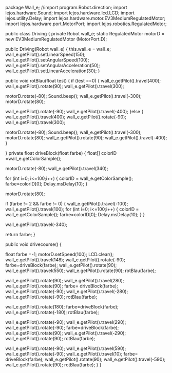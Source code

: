 package Wall_e;
//import program.Robot.direction;
import lejos.hardware.Sound;
import lejos.hardware.lcd.LCD;
import lejos.utility.Delay;
import lejos.hardware.motor.EV3MediumRegulatedMotor;
import lejos.hardware.port.MotorPort;
import lejos.robotics.RegulatedMotor;


public class Driving {
 private Robot wall_e;
 static RegulatedMotor motorD = new EV3MediumRegulatedMotor (MotorPort.D);

 public Driving(Robot wall_e) {
  this.wall_e = wall_e;
  wall_e.getPilot().setLinearSpeed(150);
  wall_e.getPilot().setAngularSpeed(100);
  wall_e.getPilot().setAngularAcceleration(50);
  wall_e.getPilot().setLinearAcceleration(30);
 }


public void rotBlau(float test) {
  if (test ==0) {
  wall_e.getPilot().travel(400);
  wall_e.getPilot().rotate(90);
  wall_e.getPilot().travel(300);
  
  motorD.rotate(-80);
  Sound.beep();
  wall_e.getPilot().travel(-300);
  motorD.rotate(80);
  
  wall_e.getPilot().rotate(-90);
  wall_e.getPilot().travel(-400);
 }else {
  wall_e.getPilot().travel(400);
  wall_e.getPilot().rotate(-90);
  wall_e.getPilot().travel(300);
  
  motorD.rotate(-80);
  Sound.beep();
  wall_e.getPilot().travel(-300);
  motorD.rotate(80);
  wall_e.getPilot().rotate(90);
  wall_e.getPilot().travel(-400);
 }

 
}
 private float driveBlock(float farbe) {
  float[] colorID =wall_e.getColorSample();
  
  
  motorD.rotate(-80);
  wall_e.getPilot().travel(340);
  
  for (int i=0; i<=100;i++) {
	   colorID = wall_e.getColorSample();
	   farbe=colorID[0];
	   Delay.msDelay(10);
	   }
  
  motorD.rotate(80);
  
  if (farbe != 2 && farbe != 0) {
	  wall_e.getPilot().travel(-100);
	  wall_e.getPilot().travel(100);
	  for (int i=0; i<=100;i++) {
	   colorID = wall_e.getColorSample();
	   farbe=colorID[0];
	   Delay.msDelay(10);
	   }
  } 

  wall_e.getPilot().travel(-340);


  return farbe;
}
 

public void drivecourse() {
	
float farbe =-1;
  motorD.setSpeed(100);
  LCD.clear();
  wall_e.getPilot().travel(148);
  wall_e.getPilot().rotate(-90);
  farbe=driveBlock(farbe);
  wall_e.getPilot().rotate(90);
  wall_e.getPilot().travel(550);
  wall_e.getPilot().rotate(90);
  rotBlau(farbe);
  
  
  wall_e.getPilot().rotate(90);
  wall_e.getPilot().travel(280);
  wall_e.getPilot().rotate(90);
 farbe= driveBlock(farbe);
  wall_e.getPilot().rotate(-90);
  wall_e.getPilot().travel(-280);
  wall_e.getPilot().rotate(-90);
  rotBlau(farbe);
  
  wall_e.getPilot().rotate(180);
  farbe=driveBlock(farbe);
  wall_e.getPilot().rotate(-180);
  rotBlau(farbe);
  
  wall_e.getPilot().rotate(-90);
  wall_e.getPilot().travel(290);
   wall_e.getPilot().rotate(-90);
  farbe=driveBlock(farbe);
  wall_e.getPilot().rotate(90);
   wall_e.getPilot().travel(-290);
   wall_e.getPilot().rotate(90);
   rotBlau(farbe);
   
   
   wall_e.getPilot().rotate(-90);
   wall_e.getPilot().travel(590);
   wall_e.getPilot().rotate(-90);
   wall_e.getPilot().travel(10);
  farbe= driveBlock(farbe);
    wall_e.getPilot().rotate(90);
    wall_e.getPilot().travel(-590);
    wall_e.getPilot().rotate(90);
    rotBlau(farbe);
}
}
